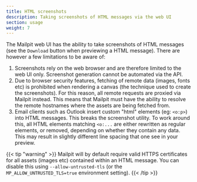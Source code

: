 ```yaml
---
title: HTML screenshots
description: Taking screenshots of HTML messages via the web UI
section: usage
weight: 7
---
```


The Mailpit web UI has the ability to take screenshots of HTML messages (see the `Download` button when previewing a HTML message). 
There are however a few limitations to be aware of:

1. Screenshots rely on the web browser and are therefore limited to the web UI only. Screenshot generation cannot be automated via the API.
2. Due to browser security features, fetching of remote data (images, fonts etc) is prohibited when rendering a canvas (the technique used to create the screenshots). For this reason, all remote requests are proxied via Mailpit instead. This means that Mailpit must have the ability to resolve the remote hostnames where the assets are being fetched from.
3. Email clients such as Outlook insert custom "html" elements (eg: `<o:p>`) into HTML messages. This breaks the screenshot utility. To work around this, all HTML elements matching `<o:...` are either rewritten as regular elements, or removed, depending on whether they contain any data. This may result in slightly different line spacing that one see in your preview.

{{< tip "warning" >}}
Mailpit will by default require valid HTTPS certificates for all assets (images etc) contained within an HTML message. You can disable this using `--allow-untrusted-tls` (or the `MP_ALLOW_UNTRUSTED_TLS=true` environment setting).
{{< /tip >}}

